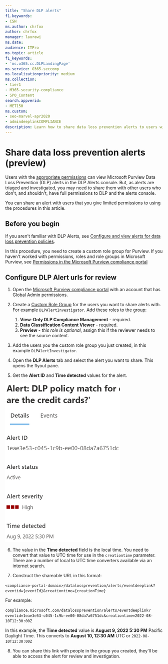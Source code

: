 ```yaml
---
title: "Share DLP alerts"
f1.keywords:
- CSH
ms.author: chrfox
author: chrfox
manager: laurawi
ms.date:
audience: ITPro
ms.topic: article
f1_keywords:
- 'ms.o365.cc.DLPLandingPage'
ms.service: O365-seccomp
ms.localizationpriority: medium
ms.collection: 
- tier1
- M365-security-compliance
- SPO_Content
search.appverid: 
- MET150
ms.custom:
- seo-marvel-apr2020
- admindeeplinkCOMPLIANCE
description: Learn how to share data loss prevention alerts to users with minimal permissions for investigation. 
---
```


# Share data loss prevention alerts (preview)

Users with the [appropriate permissions](dlp-configure-view-alerts-policies.md#roles) can view Microsoft Purview Data Loss Prevention (DLP) alerts in the DLP Alerts console. But, as alerts are triaged and investigated, you may need to share them with other users who don't, and shouldn't, have full permissions to DLP and the alerts console.

You can share an alert with users that you give limited permissions to using the procedures in this article.

## Before you begin

If you aren't familiar with DLP Alerts, see [Configure and view alerts for data loss prevention policies](/microsoft-365/compliance/dlp-configure-view-alerts-policies).

In this procedure, you need to create a custom role group for Purview. If you haven't worked with permissions, roles and role groups in Microsoft Purview, see [Permissions in the Microsoft Purview compliance portal](/microsoft-365/compliance/microsoft-365-compliance-center-permissions) 

## Configure DLP Alert urls for review

1. Open the [Microsoft Purview compliance portal](https://compliance.microsoft.com) with an account that has Global Admin permissions.

1. Create a [Custom Role Group](/microsoft-365/compliance/microsoft-365-compliance-center-permissions#create-a-custom-role-group) for the users you want to share alerts with. For example `DLPAlertInvestigator`. Add these roles to the group:
    1. **View-Only DLP Compliance Management** - required.
    1. **Data Classification Content Viewer** - required.
    1. **Preview** - *this role is optional*, assign this if the reviewer needs to see the source content.

1. Add the users you the custom role group you just created, in this example `DLPAlertInvestigator`.

1.  Open the **DLP Alerts** tab and select the alert you want to share. This opens the flyout pane.

1. Get the **Alert ID** and **Time detected** values for the alert.

![Image showing details of a DLP alert](../media/dlp-alert-details1.png)

6. The value in the **Time detected** field is the local time. You need to convert that value to UTC time for use in the `creationtime` parameter. There are a number of local to UTC time converters available via an internet search.

7. Construct the shareable URL in this format:

`<compliance-portal-domain>/datalossprevention/alerts/eventdeeplink?eventid={eventId}&creationtime={creationTime}`
  
For example:
 
`compliance.microsoft.com/datalossprevention/alerts/eventdeeplink?eventid=1eae3e53-c045-1c9b-ee00-08da7a6751dc&creationtime=2022-08-10T12:30:00Z`

In this example, the **Time detected** value is **August 9, 2022 5:30 PM** Pacific Daylight Time. This converts to **August 10, 12:30 AM** UTC or `2022-08-10T12:30:00Z`

8. You can share this link with people in the group you created, they'll be able to access the alert for review and investigation.

